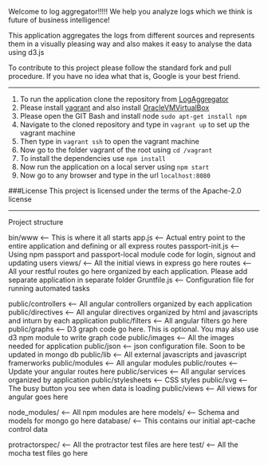 Welcome to log aggregator!!!!! We help you analyze logs which we think is future of business intelligence!

This application aggregates the logs from different sources and represents them in a visually pleasing way and also makes it easy to analyse the data using d3.js

To contribute to this project please follow the standard fork and pull procedure. If you have no idea what that is, Google is your best friend.

******************
1. To run the application clone the repository from [LogAggregator](https://github.com/stackroute/LogAggregator-AptCache.git)
2. Please install [vagrant](http://www.vagrantup.com/downloads) and also install [OracleVMVirtualBox](https://www.virtualbox.org/wiki/Downloads)
3. Please open the GIT Bash and install node ```sudo apt-get install npm```
4. Navigate to the cloned repository and type in ```vagrant up``` to set up the vagrant machine
5. Then type in ```vagrant ssh``` to open the vagrant machine
6. Now go to the folder vagrant of the root using ```cd /vagrant```
7. To install the dependencies use ```npm install```
8. Now run the application on a local server using ```npm start```
9. Now go to any browser and type in the url ```localhost:8080```

###License
This project is licensed under the terms of the Apache-2.0 license

*********************


Project structure

bin/www <-- This is where it all starts
app.js <-- Actual entry point to the entire application and defining or all express routes
passport-init.js <-- Using npm passport and passport-local module code for login, signout and updating users
views/ <-- All the initial views in express go here
routes <-- All your restful routes go here organized by each application. Please add separate application in separate folder
Gruntfile.js <-- Configuration file for running automated tasks

public/controllers <-- All angular controllers organized by each application
public/directives <-- All angular directives organized by html and javascripts and inturn by each application
public/filters <-- All angular filters go here
public/graphs <-- D3 graph code go here. This is optional. You may also use d3 npm module to write graph code
public/images <-- All the images needed for application
public/json <-- json configuration file. Soon to be updated in mongo db
public/lib <-- All external javascripts and javascript framerworks
public/modules <-- All angular modules
public/routes <-- Update your angular routes here
public/services <-- All angular services organized by application
public/stylesheets <-- CSS styles
public/svg <-- The busy button you see when data is loading
public/views <-- All views for angular goes here

node_modules/ <-- All npm modules are here
models/ <-- Schema and models for mongo go here
database/ <-- This contains our initial apt-cache control data

protractorspec/ <-- All the protractor test files are here
test/ <--  All the mocha test files go here
